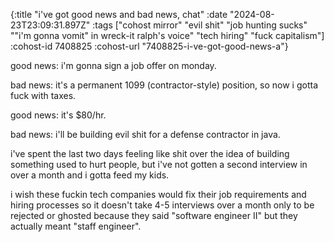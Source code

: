 {:title "i've got good news and bad news, chat"
 :date "2024-08-23T23:09:31.897Z"
 :tags ["cohost mirror" "evil shit" "job hunting sucks" "\"i'm gonna vomit\" in wreck-it ralph's voice" "tech hiring" "fuck capitalism"]
 :cohost-id 7408825
 :cohost-url "7408825-i-ve-got-good-news-a"}

good news: i'm gonna sign a job offer on monday.

bad news: it's a permanent 1099 (contractor-style) position, so now i gotta fuck with taxes.

good news: it's $80/hr.

bad news: i'll be building evil shit for a defense contractor in java.

i've spent the last two days feeling like shit over the idea of building something used to hurt people, but i've not gotten a second interview in over a month and i gotta feed my kids.

i wish these fuckin tech companies would fix their job requirements and hiring processes so it doesn't take 4-5 interviews over a month only to be rejected or ghosted because they said "software engineer II" but they actually meant "staff engineer".